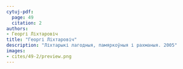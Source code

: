 ```yaml
---
cytuj-pdf:
  page: 49
  citation: 2
authors:
- Георгі Ліхтаровіч
title: "Георгі Ліхтаровіч"
description: "Ліхтарыкі лагодныя, памяркоўныя і рахманыя. 2005"
images:
- cites/49-2/preview.png
---
```

